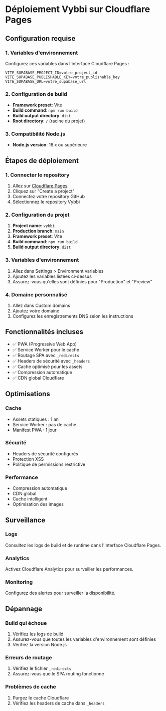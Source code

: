 # Déploiement Vybbi sur Cloudflare Pages

## Configuration requise

### 1. Variables d'environnement
Configurez ces variables dans l'interface Cloudflare Pages :

```
VITE_SUPABASE_PROJECT_ID=votre_project_id
VITE_SUPABASE_PUBLISHABLE_KEY=votre_publishable_key
VITE_SUPABASE_URL=votre_supabase_url
```

### 2. Configuration de build
- **Framework preset**: Vite
- **Build command**: `npm run build`
- **Build output directory**: `dist`
- **Root directory**: `/` (racine du projet)

### 3. Compatibilité Node.js
- **Node.js version**: 18.x ou supérieure

## Étapes de déploiement

### 1. Connecter le repository
1. Allez sur [Cloudflare Pages](https://pages.cloudflare.com/)
2. Cliquez sur "Create a project"
3. Connectez votre repository GitHub
4. Sélectionnez le repository Vybbi

### 2. Configuration du projet
1. **Project name**: `vybbi`
2. **Production branch**: `main`
3. **Framework preset**: Vite
4. **Build command**: `npm run build`
5. **Build output directory**: `dist`

### 3. Variables d'environnement
1. Allez dans Settings > Environment variables
2. Ajoutez les variables listées ci-dessus
3. Assurez-vous qu'elles sont définies pour "Production" et "Preview"

### 4. Domaine personnalisé
1. Allez dans Custom domains
2. Ajoutez votre domaine
3. Configurez les enregistrements DNS selon les instructions

## Fonctionnalités incluses

- ✅ PWA (Progressive Web App)
- ✅ Service Worker pour le cache
- ✅ Routage SPA avec `_redirects`
- ✅ Headers de sécurité avec `_headers`
- ✅ Cache optimisé pour les assets
- ✅ Compression automatique
- ✅ CDN global Cloudflare

## Optimisations

### Cache
- Assets statiques : 1 an
- Service Worker : pas de cache
- Manifest PWA : 1 jour

### Sécurité
- Headers de sécurité configurés
- Protection XSS
- Politique de permissions restrictive

### Performance
- Compression automatique
- CDN global
- Cache intelligent
- Optimisation des images

## Surveillance

### Logs
Consultez les logs de build et de runtime dans l'interface Cloudflare Pages.

### Analytics
Activez Cloudflare Analytics pour surveiller les performances.

### Monitoring
Configurez des alertes pour surveiller la disponibilité.

## Dépannage

### Build qui échoue
1. Vérifiez les logs de build
2. Assurez-vous que toutes les variables d'environnement sont définies
3. Vérifiez la version Node.js

### Erreurs de routage
1. Vérifiez le fichier `_redirects`
2. Assurez-vous que le SPA routing fonctionne

### Problèmes de cache
1. Purgez le cache Cloudflare
2. Vérifiez les headers de cache dans `_headers`